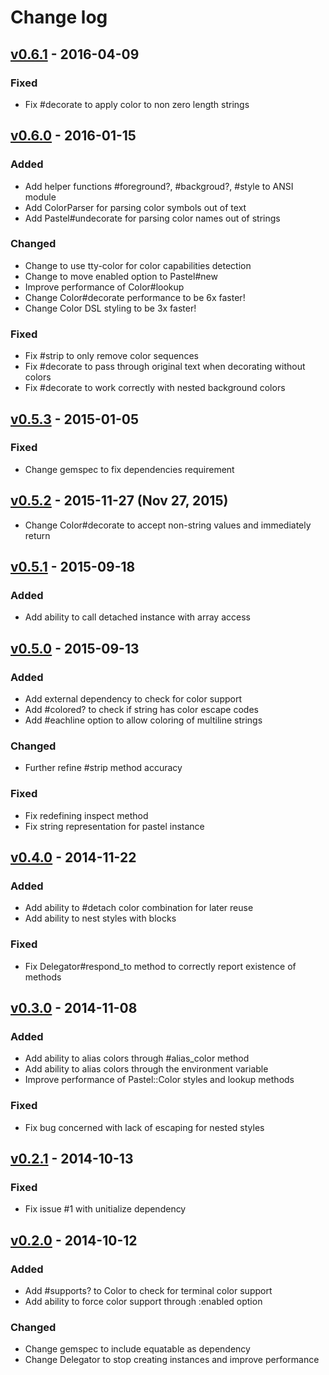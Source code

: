 # Change log

## [v0.6.1] - 2016-04-09

### Fixed
* Fix #decorate to apply color to non zero length strings

## [v0.6.0] - 2016-01-15

### Added
* Add helper functions #foreground?, #backgroud?, #style to ANSI module
* Add ColorParser for parsing color symbols out of text
* Add Pastel#undecorate for parsing color names out of strings

### Changed
* Change to use tty-color for color capabilities detection
* Change to move enabled option to Pastel#new
* Improve performance of Color#lookup
* Change Color#decorate performance to be 6x faster!
* Change Color DSL styling to be 3x faster!

### Fixed
* Fix #strip to only remove color sequences
* Fix #decorate to pass through original text when decorating without colors
* Fix #decorate to work correctly with nested background colors

## [v0.5.3] - 2015-01-05

### Fixed
* Change gemspec to fix dependencies requirement

## [v0.5.2] - 2015-11-27 (Nov 27, 2015)

* Change Color#decorate to accept non-string values and immediately return

## [v0.5.1] - 2015-09-18

### Added
* Add ability to call detached instance with array access

## [v0.5.0] - 2015-09-13

### Added
* Add external dependency to check for color support
* Add #colored? to check if string has color escape codes
* Add #eachline option to allow coloring of multiline strings

### Changed
* Further refine #strip method accuracy

### Fixed
* Fix redefining inspect method
* Fix string representation for pastel instance

## [v0.4.0] - 2014-11-22

### Added
* Add ability to #detach color combination for later reuse
* Add ability to nest styles with blocks

### Fixed
* Fix Delegator#respond_to method to correctly report existence of methods

## [v0.3.0] - 2014-11-08

### Added
* Add ability to alias colors through #alias_color method
* Add ability to alias colors through the environment variable
* Improve performance of Pastel::Color styles and lookup methods

### Fixed
* Fix bug concerned with lack of escaping for nested styles

## [v0.2.1] - 2014-10-13

### Fixed
* Fix issue #1 with unitialize dependency

## [v0.2.0] - 2014-10-12

### Added
* Add #supports? to Color to check for terminal color support
* Add ability to force color support through :enabled option

### Changed
* Change gemspec to include equatable as dependency
* Change Delegator to stop creating instances and improve performance

[v0.6.1]: https://github.com/peter-murach/pastel/compare/v0.6.0...v0.6.1
[v0.6.0]: https://github.com/peter-murach/pastel/compare/v0.5.3...v0.6.0
[v0.5.3]: https://github.com/peter-murach/pastel/compare/v0.5.2...v0.5.3
[v0.5.2]: https://github.com/peter-murach/pastel/compare/v0.5.1...v0.5.2
[v0.5.1]: https://github.com/peter-murach/pastel/compare/v0.5.0...v0.5.1
[v0.5.0]: https://github.com/peter-murach/pastel/compare/v0.4.0...v0.5.0
[v0.4.0]: https://github.com/peter-murach/pastel/compare/v0.3.0...v0.4.0
[v0.3.0]: https://github.com/peter-murach/pastel/compare/v0.2.1...v0.3.0
[v0.2.1]: https://github.com/peter-murach/pastel/compare/v0.2.0...v0.2.1
[v0.2.0]: https://github.com/peter-murach/pastel/compare/v0.1.0...v0.2.0
[v0.1.0]: https://github.com/peter-murach/pastel/compare/v0.1.0
